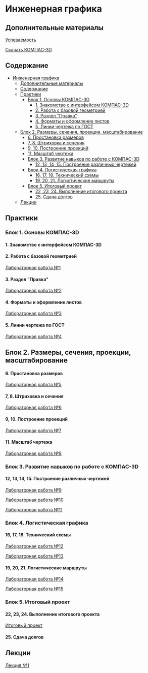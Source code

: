 # Инженерная графика

## Дополнительные материалы

[Успеваемость](https://thebandik.onlyoffice.com/s/Vc_Tr2Gvrr2ZLYw)

[Скачать КОМПАС-3D](https://get.kompas.ru/files/KOMPAS/v23_Edu/KOMPAS-3D_v23_Study_x64.iso)

## Содержание

<!-- TOC -->
* [Инженерная графика](#инженерная-графика)
  * [Дополнительные материалы](#дополнительные-материалы)
  * [Содержание](#содержание)
  * [Практики](#практики)
    * [Блок 1. Основы КОМПАС-3D](#блок-1-основы-компас-3d)
      * [1. Знакомство с интерфейсом КОМПАС-3D](#1-знакомство-с-интерфейсом-компас-3d)
      * [2. Работа с базовой геометрией](#2-работа-с-базовой-геометрией)
      * [3. Раздел "Правка"](#3-раздел-правка)
      * [4. Форматы и оформление листов](#4-форматы-и-оформление-листов)
      * [5. Линии чертежа по ГОСТ](#5-линии-чертежа-по-гост)
  * [Блок 2. Размеры, сечения, проекции, масштабирование](#блок-2-размеры-сечения-проекции-масштабирование)
      * [6. Простановка размеров](#6-простановка-размеров)
      * [7, 8. Штриховка и сечения](#7-8-штриховка-и-сечения)
      * [9, 10. Построение проекций](#9-10-построение-проекций)
      * [11. Масштаб чертежа](#11-масштаб-чертежа)
    * [Блок 3. Развитие навыков по работе с КОМПАС-3D](#блок-3-развитие-навыков-по-работе-с-компас-3d)
      * [12, 13, 14, 15. Построение различных чертежей](#12-13-14-15-построение-различных-чертежей)
    * [Блок 4. Логистическая графика](#блок-4-логистическая-графика)
      * [16, 17, 18. Технический схемы](#16-17-18-технический-схемы)
      * [19, 20, 21. Логистические маршруты](#19-20-21-логистические-маршруты)
    * [Блок 5. Итоговый проект](#блок-5-итоговый-проект)
      * [22, 23, 24. Выполнение итогового проекта](#22-23-24-выполнение-итогового-проекта)
      * [25. Сдача долгов](#25-сдача-долгов)
  * [Лекции](#лекции)
<!-- TOC -->

## Практики

### Блок 1. Основы КОМПАС-3D

#### 1. Знакомство с интерфейсом КОМПАС-3D

#### 2. Работа с базовой геометрией

[Лабораторная работа №1](lab1/lab1.md)

#### 3. Раздел "Правка"

[Лабораторная работа №2](lab2/lab2.md)

#### 4. Форматы и оформление листов

[Лабораторная работа №3]()

#### 5. Линии чертежа по ГОСТ

[Лабораторная работа №4]()

## Блок 2. Размеры, сечения, проекции, масштабирование

#### 6. Простановка размеров

[Лабораторная работа №5]()

#### 7, 8. Штриховка и сечения

[Лабораторная работа №6]()

#### 9, 10. Построение проекций

[Лабораторная работа №7]()

#### 11. Масштаб чертежа

[Лабораторная работа №8]()

### Блок 3. Развитие навыков по работе с КОМПАС-3D

#### 12, 13, 14, 15. Построение различных чертежей

[Лабораторная работа №9]()

[Лабораторная работа №10]()

[Лабораторная работа №11]()

### Блок 4. Логистическая графика

#### 16, 17, 18. Технический схемы

[Лабораторная работа №12]()

[Лабораторная работа №13]()

#### 19, 20, 21. Логистические маршруты

[Лабораторная работа №14]()

[Лабораторная работа №15]()

### Блок 5. Итоговый проект

#### 22, 23, 24. Выполнение итогового проекта

[Итоговый проект]()

#### 25. Сдача долгов

## Лекции

[Лекция №1](lecs/lec1.pdf)
